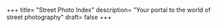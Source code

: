 +++
title= "Street Photo Index"
description= "Your portal to the world of street photography"
draft= false
+++
